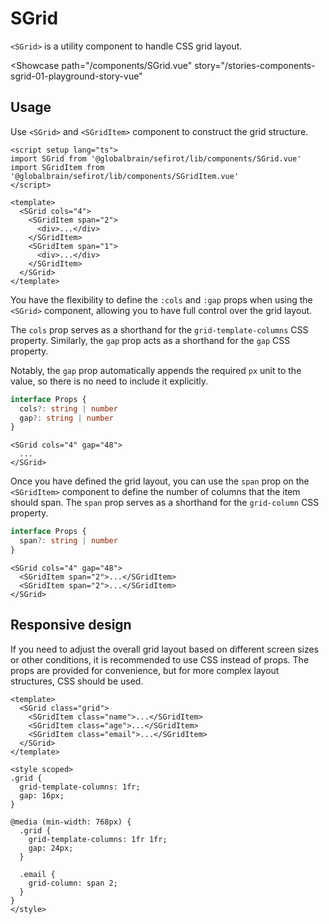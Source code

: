 <script setup lang="ts">
import SGrid from 'sefirot/components/SGrid.vue'
import SGridItem from 'sefirot/components/SGridItem.vue'
</script>

# SGrid

`<SGrid>` is a utility component to handle CSS grid layout.

<Showcase
  path="/components/SGrid.vue"
  story="/stories-components-sgrid-01-playground-story-vue"
>
  <SGrid cols="4" gap="24">
    <SGridItem>
      <div class="h-64 rounded-6 bg-info" />
    </SGridItem>
    <SGridItem>
      <div class="h-64 rounded-6 bg-info" />
    </SGridItem>
    <SGridItem>
      <div class="h-64 rounded-6 bg-info" />
    </SGridItem>
    <SGridItem>
      <div class="h-64 rounded-6 bg-info" />
    </SGridItem>
    <SGridItem>
      <div class="h-64 rounded-6 bg-info" />
    </SGridItem>
    <SGridItem>
      <div class="h-64 rounded-6 bg-info" />
    </SGridItem>
    <SGridItem>
      <div class="h-64 rounded-6 bg-info" />
    </SGridItem>
    <SGridItem>
      <div class="h-64 rounded-6 bg-info" />
    </SGridItem>
  </SGrid>
</Showcase>

## Usage

Use `<SGrid>` and `<SGridItem>` component to construct the grid structure.

```vue
<script setup lang="ts">
import SGrid from '@globalbrain/sefirot/lib/components/SGrid.vue'
import SGridItem from '@globalbrain/sefirot/lib/components/SGridItem.vue'
</script>

<template>
  <SGrid cols="4">
    <SGridItem span="2">
      <div>...</div>
    </SGridItem>
    <SGridItem span="1">
      <div>...</div>
    </SGridItem>
  </SGrid>
</template>
```

You have the flexibility to define the `:cols` and `:gap` props when using the `<SGrid>` component, allowing you to have full control over the grid layout.

The `cols` prop serves as a shorthand for the `grid-template-columns` CSS property. Similarly, the `gap` prop acts as a shorthand for the `gap` CSS property.

Notably, the `gap` prop automatically appends the required `px` unit to the value, so there is no need to include it explicitly.

```ts
interface Props {
  cols?: string | number
  gap?: string | number
}
```

```vue-html
<SGrid cols="4" gap="48">
  ...
</SGrid>
```

Once you have defined the grid layout, you can use the `span` prop on the `<SGridItem>` component to define the number of columns that the item should span. The `span` prop serves as a shorthand for the `grid-column` CSS property.

```ts
interface Props {
  span?: string | number
}
```

```vue-html
<SGrid cols="4" gap="48">
  <SGridItem span="2">...</SGridItem>
  <SGridItem span="2">...</SGridItem>
</SGrid>
```

## Responsive design

If you need to adjust the overall grid layout based on different screen sizes or other conditions, it is recommended to use CSS instead of props. The props are provided for convenience, but for more complex layout structures, CSS should be used.

```vue
<template>
  <SGrid class="grid">
    <SGridItem class="name">...</SGridItem>
    <SGridItem class="age">...</SGridItem>
    <SGridItem class="email">...</SGridItem>
  </SGrid>
</template>

<style scoped>
.grid {
  grid-template-columns: 1fr;
  gap: 16px;
}

@media (min-width: 768px) {
  .grid {
    grid-template-columns: 1fr 1fr;
    gap: 24px;
  }

  .email {
    grid-column: span 2;
  }
}
</style>
```
